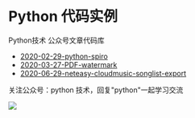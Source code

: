 # Python 代码实例

Python技术 公众号文章代码库

- [2020-02-29-python-spiro](https://github.com/JustDoPython/python-examples/tree/master/xuanyuanyulong/2020-02-29-python-spiro)
- [2020-03-27-PDF-watermark](https://github.com/JustDoPython/python-examples/tree/master/xuanyuanyulong/2020-03-27-PDF-watermark)
- [2020-06-29-neteasy-cloudmusic-songlist-export](https://github.com/JustDoPython/python-examples/tree/master/xuanyuanyulong/2020-06-29-neteasy-cloudmusic-songlist-export)


关注公众号：python 技术，回复"python"一起学习交流

![](http://favorites.ren/assets/images/python.jpg)
